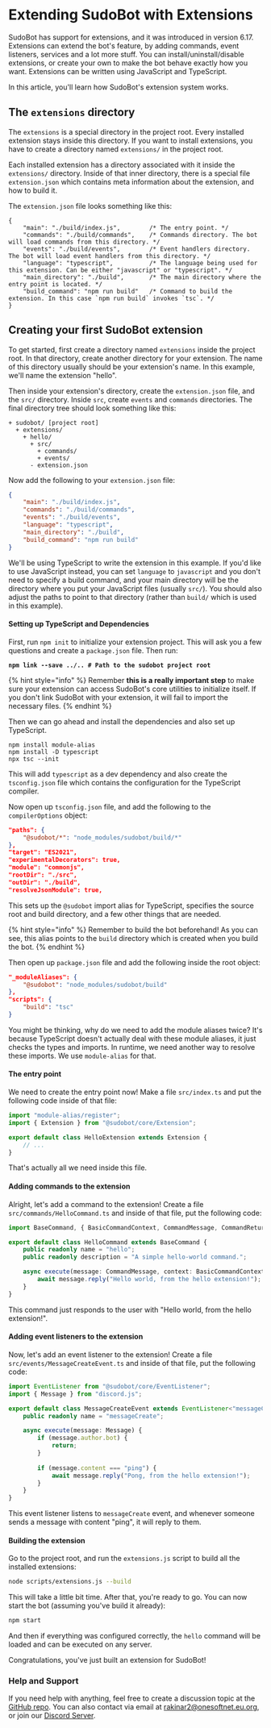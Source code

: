# Extending SudoBot with Extensions

SudoBot has support for extensions, and it was introduced in version 6.17. Extensions can extend the bot's feature, by adding commands, event listeners, services and a lot more stuff. You can install/uninstall/disable extensions, or create your own to make the bot behave exactly how you want. Extensions can be written using JavaScript and TypeScript.

In this article, you'll learn how SudoBot's extension system works.

## The `extensions` directory

The `extensions` is a special directory in the project root. Every installed extension stays inside this directory. If you want to install extensions, you have to create a directory named `extensions/` in the project root.

Each installed extension has a directory associated with it inside the `extensions/` directory. Inside of that inner directory, there is a special file `extension.json` which contains meta information about the extension, and how to build it.

The `extension.json` file looks something like this:

```json5
{
    "main": "./build/index.js",        /* The entry point. */
    "commands": "./build/commands",    /* Commands directory. The bot will load commands from this directory. */
    "events": "./build/events",        /* Event handlers directory. The bot will load event handlers from this directory. */
    "language": "typescript",          /* The language being used for this extension. Can be either "javascript" or "typescript". */
    "main_directory": "./build",       /* The main directory where the entry point is located. */
    "build_command": "npm run build"   /* Command to build the extension. In this case `npm run build` invokes `tsc`. */
}
```

## Creating your first SudoBot extension

To get started, first create a directory named `extensions` inside the project root. In that directory, create another directory for your extension. The name of this directory usually should be your extension's name. In this example, we'll name the extension "hello".

Then inside your extension's directory, create the `extension.json` file, and the `src/` directory. Inside `src`, create `events` and `commands` directories. The final directory tree should look something like this:

```
+ sudobot/ [project root]
  + extensions/
    + hello/
      + src/
        + commands/
        + events/
      - extension.json
```

Now add the following to your `extension.json` file:

```json
{
    "main": "./build/index.js",        
    "commands": "./build/commands",    
    "events": "./build/events",        
    "language": "typescript",          
    "main_directory": "./build",       
    "build_command": "npm run build"
}
```

We'll be using TypeScript to write the extension in this example. If you'd like to use JavaScript instead, you can set `language` to `javascript` and you don't need to specify a build command, and your main directory will be the directory where you put your JavaScript files (usually `src/`). You should also adjust the paths to point to that directory (rather than `build/` which is used in this example).

#### Setting up TypeScript and Dependencies

First, run `npm init` to initialize your extension project. This will ask you a few questions and create a `package.json` file. Then run:

<pre class="language-sh"><code class="lang-sh"><strong>npm link --save ../.. # Path to the sudobot project root
</strong></code></pre>

{% hint style="info" %}
Remember **this is a really important step** to make sure your extension can access SudoBot's core utilities to initialize itself. If you don't link SudoBot with your extension, it will fail to import the necessary files.
{% endhint %}

Then we can go ahead and install the dependencies and also set up TypeScript.

```shell
npm install module-alias
npm install -D typescript
npx tsc --init
```

This will add `typescript` as a dev dependency and also create the `tsconfig.json` file which contains the configuration for the TypeScript compiler.

Now open up `tsconfig.json` file, and add the following to the `compilerOptions` object:

```json
"paths": {
    "@sudobot/*": "node_modules/sudobot/build/*"
},
"target": "ES2021",
"experimentalDecorators": true,
"module": "commonjs",
"rootDir": "./src",
"outDir": "./build",
"resolveJsonModule": true,
```

This sets up the `@sudobot` import alias for TypeScript, specifies the source root and build directory, and a few other things that are needed.

{% hint style="info" %}
Remember to build the bot beforehand! As you can see, this alias points to the `build` directory which is created when you build the bot.
{% endhint %}

Then open up `package.json` file and add the following inside the root object:

```json
"_moduleAliases": {
    "@sudobot": "node_modules/sudobot/build"
},
"scripts": {
    "build": "tsc"
}
```

You might be thinking, why do we need to add the module aliases twice? It's because TypeScript doesn't actually deal with these module aliases, it just checks the types and imports. In runtime, we need another way to resolve these imports. We use `module-alias` for that.

#### The entry point

We need to create the entry point now! Make a file `src/index.ts` and put the following code inside of that file:

```typescript
import "module-alias/register";
import { Extension } from "@sudobot/core/Extension";

export default class HelloExtension extends Extension {
    // ...
}
```

That's actually all we need inside this file.

#### Adding commands to the extension

Alright, let's add a command to the extension! Create a file `src/commands/HelloCommand.ts` and inside of that file, put the following code:

```typescript
import BaseCommand, { BasicCommandContext, CommandMessage, CommandReturn } from "@sudobot/core/Command";

export default class HelloCommand extends BaseCommand {
    public readonly name = "hello";
    public readonly description = "A simple hello-world command.";

    async execute(message: CommandMessage, context: BasicCommandContext) {
        await message.reply("Hello world, from the hello extension!");
    }
}
```

This command just responds to the user with "Hello world, from the hello extension!".

#### Adding event listeners to the extension

Now, let's add an event listener to the extension! Create a file `src/events/MessageCreateEvent.ts` and inside of that file, put the following code:

```typescript
import EventListener from "@sudobot/core/EventListener";
import { Message } from "discord.js";

export default class MessageCreateEvent extends EventListener<"messageCreate"> {
    public readonly name = "messageCreate";

    async execute(message: Message) {
        if (message.author.bot) {
            return;
        }
    
        if (message.content === "ping") {
            await message.reply("Pong, from the hello extension!");
        }
    }
}
```

This event listener listens to `messageCreate` event, and whenever someone sends a message with content "ping", it will reply to them.

#### Building the extension

Go to the project root, and run the `extensions.js` script to build all the installed extensions:

```bash
node scripts/extensions.js --build
```

This will take a little bit time. After that, you're ready to go. You can now start the bot (assuming you've build it already):

```bash
npm start
```

And then if everything was configured correctly, the `hello` command will be loaded and can be executed on any server.

Congratulations, you've just built an extension for SudoBot!

### Help and Support

If you need help with anything, feel free to create a discussion topic at the [GitHub repo](https://github.com/onesoft-sudo/sudobot). You can also contact via email at [rakinar2@onesoftnet.eu.org](mailto:rakinar2@onesoftnet.eu.org), or join our [Discord Server](https://discord.gg/892GWhTzgs).
